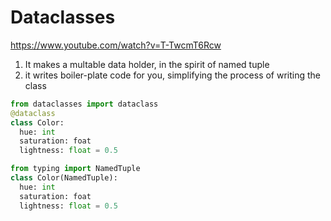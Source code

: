 # Dataclasses
https://www.youtube.com/watch?v=T-TwcmT6Rcw

1. It makes a multable data holder, in the spirit of named tuple
2. it writes boiler-plate code for you, simplifying the process of writing the class

```python
from dataclasses import dataclass
@dataclass
class Color:
  hue: int
  saturation: foat
  lightness: float = 0.5

from typing import NamedTuple
class Color(NamedTuple):
  hue: int
  saturation: foat
  lightness: float = 0.5
```

